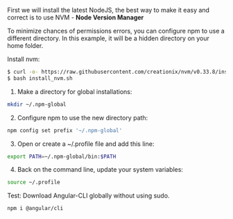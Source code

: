 First we will install the latest NodeJS, the best way to make it easy and correct is to use NVM -  **Node Version Manager**

To minimize chances of permissions errors, you can configure npm to use a different directory. In this example, it will be a hidden directory on your home folder.

Install nvm:
```sh
$ curl -o- https://raw.githubusercontent.com/creationix/nvm/v0.33.8/install.sh | bash
$ bash install_nvm.sh
```

1. Make a directory for global installations:
```sh
mkdir ~/.npm-global
```
2. Configure npm to use the new directory path: 
```sh
npm config set prefix '~/.npm-global'
```
3. Open or create a ~/.profile file and add this line: 
```sh
export PATH=~/.npm-global/bin:$PATH
```
4. Back on the command line, update your system variables:
```sh
source ~/.profile
```
Test: Download Angular-CLI globally without using sudo.
```sh
npm i @angular/cli
```
